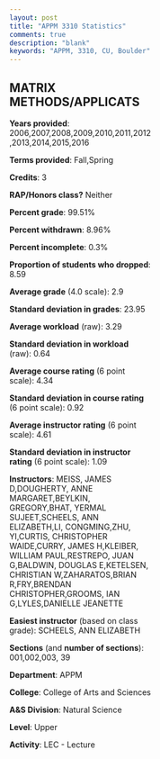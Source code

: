 ```yaml
---
layout: post
title: "APPM 3310 Statistics"
comments: true
description: "blank"
keywords: "APPM, 3310, CU, Boulder"
--- 
```

<head>
<script src="https://ajax.googleapis.com/ajax/libs/jquery/2.1.3/jquery.min.js"></script>
<script src="https://dl.dropboxusercontent.com/s/pc42nxpaw1ea4o9/highcharts.js?dl=0"></script>
<!-- <script src="../assets/js/highcharts.js"></script> -->
<style type="text/css">@font-face {
	font-family: "Bebas Neue";
	src: url(https://www.filehosting.org/file/details/544349/BebasNeue%20Regular.otf) format("opentype");
	}
	h1.Bebas { 
		font-family: "Bebas Neue", Verdana, Tahoma;
	}
</style>
</head>
<body>
	<div id="container" style="float: right; width: 45%; height: 88%; margin-left: 2.5%; margin-right: 2.5%;"></div>
	<script language="JavaScript">
		$(document).ready(function() {
		var chart = {type: 'column'};
		var title = {text: 'Grade Distribution'};
		var xAxis = {categories: ['A','B','C','D','F'],crosshair: true};
		var yAxis = {min: 0,title: {text: 'Percentage'}};
		var tooltip = {headerFormat: '<center><b><span style="font-size:20px">{point.key}</span></b></center>',
		               pointFormat: '<td style="padding:0"><b>{point.y:.1f}%</b></td>',
		               footerFormat: '</table>',shared: true,useHTML: true};
		var plotOptions = {column: {pointPadding: 0.0,borderWidth: 0}};  
		var credits = {enabled: false};var series= [{name: 'Percent',data: [30.72,40.29,21.14,3.44,4.41,]}];
		var json = {};
		json.chart = chart;
		json.title = title;
		json.tooltip = tooltip;
		json.xAxis = xAxis;
		json.yAxis = yAxis;  
		json.series = series;
		json.plotOptions = plotOptions;  
		json.credits = credits;
		$('#container').highcharts(json);
	});
	</script>
</body>
			   
## MATRIX METHODS/APPLICATS

**Years provided**: 2006,2007,2008,2009,2010,2011,2012,2013,2014,2015,2016

**Terms provided**: Fall,Spring

**Credits**: 3

**RAP/Honors class?** Neither

**Percent grade**: 99.51%

**Percent withdrawn**: 8.96%

**Percent incomplete**: 0.3%

**Proportion of students who dropped**: 8.59

**Average grade** (4.0 scale): 2.9

**Standard deviation in grades**: 23.95

**Average workload** (raw): 3.29

**Standard deviation in workload** (raw): 0.64

**Average course rating** (6 point scale): 4.34

**Standard deviation in course rating** (6 point scale): 0.92

**Average instructor rating** (6 point scale): 4.61

**Standard deviation in instructor rating** (6 point scale): 1.09

**Instructors**: MEISS, JAMES D,DOUGHERTY, ANNE MARGARET,BEYLKIN, GREGORY,BHAT, YERMAL SUJEET,SCHEELS, ANN ELIZABETH,LI, CONGMING,ZHU, YI,CURTIS, CHRISTOPHER WAIDE,CURRY, JAMES H,KLEIBER, WILLIAM PAUL,RESTREPO, JUAN G,BALDWIN, DOUGLAS E,KETELSEN, CHRISTIAN W,ZAHARATOS,BRIAN R,FRY,BRENDAN CHRISTOPHER,GROOMS, IAN G,LYLES,DANIELLE JEANETTE

**Easiest instructor** (based on class grade): SCHEELS, ANN ELIZABETH

**Sections** (and **number of sections**): 001,002,003, 39

**Department**: APPM

**College**: College of Arts and Sciences

**A&S Division**: Natural Science

**Level**: Upper

**Activity**: LEC - Lecture